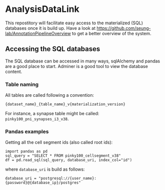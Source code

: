 # AnalysisDataLink

This repostitory will facilitate easy access to the materialized (SQL) databases once it is build up. Have a look at https://github.com/seung-lab/AnnotationPipelineOverview to get a better overview of the system. 


## Accessing the SQL databases

The SQL database can be accessed in many ways, sqlAlchemy and pandas are a good place to start. Adminer is a good tool to view the database content.

### Table naming

All tables are called following a convention:
```
{dataset_name}_{table_name}_v{materialization_version}
```
For instance, a synapse table might be called: `pinky100_pni_synapses_i3_v38`.

### Pandas examples

Getting all the cell segment ids (also called root ids):

```
import pandas as pd
sql_query = "SELECT * FROM pinky100_cellsegment_v38"
df = pd.read_sql(sql_query, database_uri, index_col="id")
```

where `database_uri` is build as follows:

```
database_uri = "postgresql://{user_name}:{password}@{database_ip}/postgres"
```

